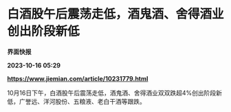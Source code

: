 # 白酒股午后震荡走低，酒鬼酒、舍得酒业创出阶段新低
**界面快报**

**2023-10-16 05:29**

**https://www.jiemian.com/article/10231779.html**

10月16日下午，白酒股午后震荡走低，酒鬼酒、舍得酒业双双跌超4%创出阶段新低，广誉远、洋河股份、五粮液、老白干酒等跟跌。